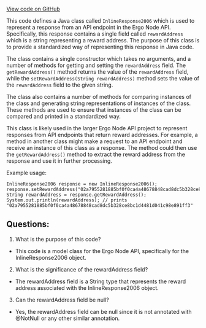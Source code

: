 [View code on GitHub](https://github.com/ergoplatform/ergo-appkit/java-client-generated/src/main/java/org/ergoplatform/restapi/client/InlineResponse2006.java)

This code defines a Java class called `InlineResponse2006` which is used to represent a response from an API endpoint in the Ergo Node API. Specifically, this response contains a single field called `rewardAddress` which is a string representing a reward address. The purpose of this class is to provide a standardized way of representing this response in Java code.

The class contains a single constructor which takes no arguments, and a number of methods for getting and setting the `rewardAddress` field. The `getRewardAddress()` method returns the value of the `rewardAddress` field, while the `setRewardAddress(String rewardAddress)` method sets the value of the `rewardAddress` field to the given string.

The class also contains a number of methods for comparing instances of the class and generating string representations of instances of the class. These methods are used to ensure that instances of the class can be compared and printed in a standardized way.

This class is likely used in the larger Ergo Node API project to represent responses from API endpoints that return reward addresses. For example, a method in another class might make a request to an API endpoint and receive an instance of this class as a response. The method could then use the `getRewardAddress()` method to extract the reward address from the response and use it in further processing. 

Example usage:

```
InlineResponse2006 response = new InlineResponse2006();
response.setRewardAddress("02a7955281885bf0f0ca4a48678848cad8dc5b328ce8bc1d4481d041c98e891ff3");
String rewardAddress = response.getRewardAddress();
System.out.println(rewardAddress); // prints "02a7955281885bf0f0ca4a48678848cad8dc5b328ce8bc1d4481d041c98e891ff3"
```
## Questions: 
 1. What is the purpose of this code?
- This code is a model class for the Ergo Node API, specifically for the InlineResponse2006 object.

2. What is the significance of the rewardAddress field?
- The rewardAddress field is a String type that represents the reward address associated with the InlineResponse2006 object.

3. Can the rewardAddress field be null?
- Yes, the rewardAddress field can be null since it is not annotated with @NotNull or any other similar annotation.